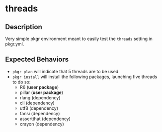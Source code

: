 # threads

## Description
Very simple pkgr environment meant to easily test the `threads` setting in pkgr.yml.

## Expected Behaviors
* `pkgr plan` will indicate that 5 threads are to be used.
* `pkgr install` will install the following packages, launching five threads to do so:
  - R6 (**user package**)
  - pillar (**user package**)
  - rlang (dependency)
  - cli (dependency)
  - utf8 (dependency)
  - fansi (dependency)
  - assertthat (dependency)
  - crayon (dependency)

